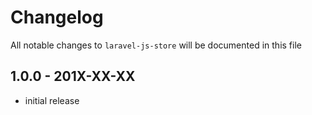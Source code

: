 # Changelog

All notable changes to `laravel-js-store` will be documented in this file

## 1.0.0 - 201X-XX-XX

- initial release
